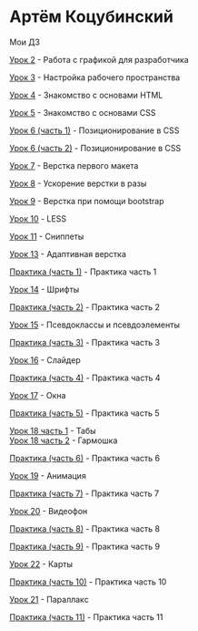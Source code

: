 # Артём Коцубинский
Мои ДЗ

[Урок 2](https://github.com/artkots/artkots.github.io/tree/master/module_1_(lesson_2) "Работа с графикой для разработчика") - Работа с графикой для разработчика

[Урок 3](https://github.com/artkots/artkots.github.io/tree/master/module_1_(lesson_3) "Настройка рабочего пространства") - Настройка рабочего пространства

[Урок 4](https://artkots.github.io/module_2_(lesson_4)/#del "Знакомство с основами HTML") - Знакомство с основами HTML

[Урок 5](https://artkots.github.io/module_2_(lesson_5)/ "Знакомство с основами CSS") - Знакомство с основами CSS

[Урок 6 (часть 1)](https://artkots.github.io/module_2_(lesson_6)/index.html "Позиционирование в CSS") - Позиционирование в CSS

[Урок 6 (часть 2)](https://artkots.github.io/module_2_(lesson_6)/index_2.html "Позиционирование в CSS") - Позиционирование в CSS

[Урок 7](https://artkots.github.io/module_3_(lesson_7)/src/ "Верстка первого макета") - Верстка первого макета

[Урок 8](https://artkots.github.io/module_3_(lesson_8)/src/ "Ускорение верстки в разы") - Ускорение верстки в разы

[Урок 9](https://github.com/artkots/artkots.github.io/tree/master/module_3_(lesson_9)/src/ "Верстка при помощи bootstrap") - Верстка при помощи bootstrap

[Урок 10](https://github.com/artkots/artkots.github.io/tree/master/module_4_(lesson_10) "LESS") - LESS

[Урок 11](https://github.com/artkots/artkots.github.io/tree/master/module_4_(lesson_11) "Сниппеты") - Сниппеты

[Урок 13](https://artkots.github.io/module_5_(lesson_13)/src/?# "Адаптивная верстка") - Адаптивная верстка

[Практика (часть 1)](https://github.com/artkots/artkots.github.io/tree/master/module_5_(practice_part_1)/src/ "Практика часть 1") - Практика часть 1

[Урок 14](https://artkots.github.io/module_5_(lesson_14)/ "Шрифты") - Шрифты

[Практика (часть 2)](https://artkots.github.io/module_5_(practice_part_2)/src/ "Практика часть 2") - Практика часть 2

[Урок 15](https://artkots.github.io/module_5_(lesson_15)/ "Псевдоклассы и псевдоэлементы ") - Псевдоклассы и псевдоэлементы 

[Практика (часть 3)](https://artkots.github.io/module_5_(practice_part_3)/src/ "Практика часть 3") - Практика часть 3

[Урок 16](https://artkots.github.io/module_5_(lesson_16)/ "Слайдер") - Слайдер 

[Практика (часть 4)](https://artkots.github.io/module_5_(practice_part_4)/src/ "Практика часть 4") - Практика часть 4

[Урок 17](https://artkots.github.io/module_5_(lesson_17)/src/index.html "Окна") - Окна 

[Практика (часть 5)](https://artkots.github.io/module_5_(practice_part_5)/src/ "Практика часть 5") - Практика часть 5

[Урок 18 часть 1](https://artkots.github.io/module_5_(lesson_18)(part-1)/src/ "Табы") - Табы   
[Урок 18 часть 2](https://artkots.github.io/module_5_(lesson_18)(part-2)/src/ "Гармошка") - Гармошка 

[Практика (часть 6)](https://artkots.github.io/module_5_(practice_part_6)/src/ "Практика часть 6") - Практика часть 6

[Урок 19](https://artkots.github.io/module_6_(lesson_19)/src/ "Анимация") - Анимация

[Практика (часть 7)](https://artkots.github.io/module_6_(practice_part_7)/src/ "Практика часть 7") - Практика часть 7

[Урок 20](https://artkots.github.io/module_6_(lesson_20)/src/ "Видеофон") - Видеофон 

[Практика (часть 8)](https://artkots.github.io/module_6_(practice_part_8)/src/index.html?# "Практика часть 8") - Практика часть 8



[Практика (часть 9)](https://artkots.github.io/module_6_(practice_part_9)/src/ "Практика часть 9") - Практика часть 9

[Урок 22](https://artkots.github.io/module_6_(lesson_22)/src/ "Карты") - Карты 

[Практика (часть 10)](https://artkots.github.io/module_6_(practice_part_10)/src/ "Практика часть 10") - Практика часть 10

[Урок 21](https://artkots.github.io/module_6_(lesson_21)/ "Параллакс") - Параллакс 

[Практика (часть 11)](https://artkots.github.io/module_6_(practice_part_11)/src/ "Практика часть 11") - Практика часть 11


